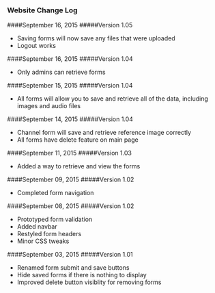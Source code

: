 ### Website Change Log

####September 16, 2015
#####Version 1.05

* Saving forms will now save any files that were uploaded
* Logout works

####September 16, 2015
#####Version 1.04

* Only admins can retrieve forms

####September 15, 2015
#####Version 1.04

* All forms will allow you to save and retrieve all of the data, including images and audio files

####September 14, 2015
#####Version 1.04

* Channel form will save and retrieve reference image correctly
* All forms have delete feature on main page

####September 11, 2015
#####Version 1.03

* Added a way to retrieve and view the forms

####September 09, 2015
#####Version 1.02

* Completed form navigation

####September 08, 2015
#####Version 1.02

* Prototyped form validation
* Added navbar
* Restyled form headers
* Minor CSS tweaks

####September 03, 2015
#####Version 1.01

* Renamed form submit and save buttons
* Hide saved forms if there is nothing to display
* Improved delete button visiblity for removing forms
